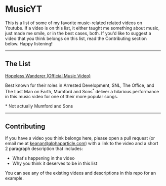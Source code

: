# MusicYT
This is a list of some of my favorite music-related related videos on Youtube. If a video is on this list, it either taught me something about music, just made me smile, or in the best cases, both. If you'd like to suggest a video that you think belongs on this list, read the Contributing section below. Happy listening!

---

## The List

[Hopeless Wanderer (Official Music Video)](https://www.youtube.com/watch?v=rId6PKlDXeU)

Best known for their roles in Arrested Development, SNL, The Office, and The Last Man on Earth, Mumford and Sons<sup>*</sup> deliver a hilarious performance in this music video for one of their more popular songs.

\* Not actually Mumford and Sons

---

## Contributing

If you have a video you think belongs here, please open a pull request (or email me at [keanan@alphaparticle.com](mailto:keanan@alphaparticle.com)) with a link to the video and a short 2 paragraph description that includes:
  - What's happening in the video
  - Why you think it deserves to be in this list 

You can see any of the existing videos and descriptions in this repo for an example.
